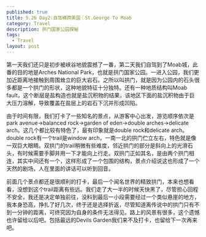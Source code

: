 ```yaml
---
published: true
title: 5.26 Day2:自驾横跨美国｜St.George To Moab
category: Travel
description: 拱门国家公园探秘
tags: 
  - Travel
layout: post
---
```

第一天我们还只是初步被峡谷地貌震撼了一番，第二天我们自驾到了Moab城，此番的目的地是Arches National Park，也就是拱门国家公园。一进入公园，我们更加近距离地接触到周围耸立的巨大岩石。之所以叫拱门，就是因为公园内的石头很多都是一个拱门的形状，这种地貌特征十分独特。还有一种地质结构叫Moab fault，这个断层是盐构造也就是盐沉积物的结果，该地区下面的盐沉积物由于巨大压力溶解，导致覆盖在盐层上的岩石下沉并形成凹陷。

由于时间有限，我们打卡了一些知名的景点，从游客中心出发，游览顺序依次是park avenue->balanced rock->garden of eden->double arches->delicate arch。这几个都比较有特色了，最有印象就是double rock和delicate arch。double rock有一个trail是window arch，一南一北的拱门伫立左右，特色就是像一双巨大眼睛。双拱门的trail稍微有些难度，邻近拱门的部分是斜向上的光滑石头，有时候需要手脚并用一下才能向上行走。双拱门正如其名，是由两个拱门相连，其实中间还有一个，这样形成了一个包围的结构，景点介绍说这也形成了一个天然的剧场，人在里面的讲话可以听到回音。

前面几个景点都还是很顺利的打卡，最后一个闻名世界的精致拱门，本来也想看看，没想到这个trail距离有些远。我们走了大一半的时候天快黑了，尽管担心回程不安全，我还是决定单独前往，没料到最后一小段需要经过一个类似悬崖的地方，我本身恐高，挣扎了好几次，终于还是选择折返，尽管知道离传说中的拱门只有不到一分钟的距离，可终究因为自身的条件无法得见。路上的风景有很多，这个遗憾也许留给以后吧。包括最远的Devils Garden我们来不及打卡，也留给下一次再来吧。

